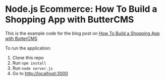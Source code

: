 # Node.js Ecommerce: How To Build a Shopping App with ButterCMS

This is the example code for the blog post on [How To Build a Shopping App with ButterCMS](https://buttercms.com/blog/nodejs-ecommerce-how-to-build-a-shopping-app-with-buttercms)

To run the application:

1. Clone this repo
1. Run `npm install`
1. Run `node server.js`
1. Go to [http://localhost:3000](http://localhost:3000)